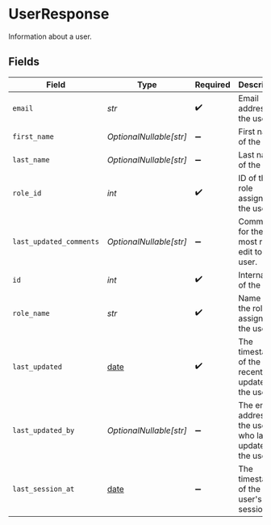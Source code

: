 # UserResponse

Information about a user.


## Fields

| Field                                                                | Type                                                                 | Required                                                             | Description                                                          | Example                                                              |
| -------------------------------------------------------------------- | -------------------------------------------------------------------- | -------------------------------------------------------------------- | -------------------------------------------------------------------- | -------------------------------------------------------------------- |
| `email`                                                              | *str*                                                                | :heavy_check_mark:                                                   | Email address of the user                                            | user@email.com                                                       |
| `first_name`                                                         | *OptionalNullable[str]*                                              | :heavy_minus_sign:                                                   | First name of the user                                               | Jane                                                                 |
| `last_name`                                                          | *OptionalNullable[str]*                                              | :heavy_minus_sign:                                                   | Last name of the user                                                | Smith                                                                |
| `role_id`                                                            | *int*                                                                | :heavy_check_mark:                                                   | ID of the role assigned to the user                                  | 1                                                                    |
| `last_updated_comments`                                              | *OptionalNullable[str]*                                              | :heavy_minus_sign:                                                   | Comments for the most recent edit to the user.                       | Updated to change which role was assigned                            |
| `id`                                                                 | *int*                                                                | :heavy_check_mark:                                                   | Internal ID of the user                                              | 1                                                                    |
| `role_name`                                                          | *str*                                                                | :heavy_check_mark:                                                   | Name of the role assigned to the user                                | admin                                                                |
| `last_updated`                                                       | [date](https://docs.python.org/3/library/datetime.html#date-objects) | :heavy_check_mark:                                                   | The timestamp of the most recent update to the user                  |                                                                      |
| `last_updated_by`                                                    | *OptionalNullable[str]*                                              | :heavy_minus_sign:                                                   | The email address of the user who last updated the user              | admin@email.com                                                      |
| `last_session_at`                                                    | [date](https://docs.python.org/3/library/datetime.html#date-objects) | :heavy_minus_sign:                                                   | The timestamp of the user's last session                             | 2025-01-01T12:00:00Z                                                 |
